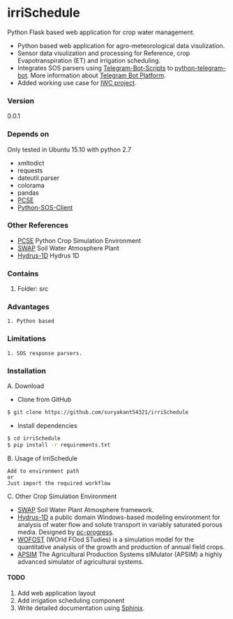 # irriSchedule
Python Flask based web application for crop water management.

- Python based web application for agro-meteorological data visulization.
- Sensor data visulization and processing for Reference, crop Evapotranspiration (ET) and irrigation scheduling. 
- Integrates SOS parsers using [Telegram-Bot-Scripts] to [python-telegram-bot]. More information about [Telegram Bot Platform].
- Added working use case for [IWC project].

### Version
0.0.1

### Depends on

Only tested in Ubuntu 15.10 with python 2.7

- xmltodict
- requests
- dateutil.parser
- colorama 
- pandas
- [PCSE]
- [Python-SOS-Client]

### Other References

- [PCSE] Python Crop Simulation Environment 
- [SWAP] Soil Water Atmosphere Plant
- [Hydrus-1D] Hydrus 1D

### Contains

1. Folder: src

### Advantages

	1. Python based 

### Limitations

	1. SOS response parsers.
	
### Installation

A. Download

- Clone from GitHub

```sh
$ git clone https://github.com/suryakant54321/irriSchedule 
```

- Install dependencies 

```sh
$ cd irriSchedule
$ pip install -r requirements.txt 
```

B. Usage of irriSchedule

	Add to environment path
	or
	Just import the required workflow
<!--

```sh
$ python
>>> import moduleName
>>> help(moduleName)
```
-->

C. Other Crop Simulation Environment

- [SWAP] Soil Water Plant Atmosphere framework.
- [Hydrus-1D] a public domain Windows-based modeling environment for analysis of water flow and solute transport in variably saturated porous media. Designed by [pc-progress].
- [WOFOST] (WOrld FOod STudies) is a simulation model for the quantitative analysis of the growth and production of annual field crops.
- [APSIM] The Agricultural Production Systems sIMulator (APSIM) a highly advanced simulator of agricultural systems.

<!--
#### Snapshots


![Snapshot 1]()


![Snapshot 2]()


![Snapshot 3]()

-->
#### TODO

1. Add web application layout
2. Add irrigation scheduling component
3. Write detailed documentation using [Sphinix].


[OGC]: <http://www.opengeospatial.org/>
[SOS]: <http://www.opengeospatial.org/standards/sos>
[PHP-istSOS-client]: <https://github.com/suryakant54321/php_istSOS_client>
[sos4R]: <https://github.com/52North/sos4R>
[Sphinix]: <http://www.sphinx-doc.org/en/stable/>
[Telegram Bot Platform]: <https://telegram.org/blog/bot-revolution>
[Telegram-Bot-Scripts]: <https://github.com/suryakant54321/Telegram-Bot-Scripts>
[python-telegram-bot]: <https://github.com/python-telegram-bot/python-telegram-bot>
[IWC project]: <http://itra.medialabasia.in/?p=623>
[Python-SOS-Client]: <https://github.com/suryakant54321/Python-SOS-Client>
[PCSE]:<http://pcse.readthedocs.io/en/stable/index.html>
[SWAP]:<http://www.swap.alterra.nl/>
[Hydrus-1D]:<http://www.pc-progress.com/en/Default.aspx?h1d-library>
[pc-progress]:<http://www.pc-progress.com/en/>
[WOFOST]:<http://www.wageningenur.nl/en/Expertise-Services/Research-Institutes/alterra/Facilities-Products/Software-and-models/WOFOST.htm>
[APSIM]:<https://www.apsim.info/>


